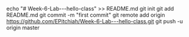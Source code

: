 echo "# Week-6-Lab---hello-class" >> README.md
git init
git add README.md
git commit -m "first commit"
git remote add origin https://github.com/EPitchiah/Week-6-Lab---hello-class.git
git push -u origin master

